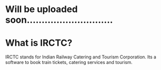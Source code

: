 # Will be uploaded soon.............................

# What is IRCTC?

IRCTC stands for Indian Railway Catering and Tourism Corporation. Its a software to book train tickets, catering services and tourism.

#

